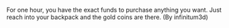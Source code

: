 For one hour, you have the exact funds to purchase anything you want. Just reach into your backpack and the gold coins are there. (By infinitum3d)